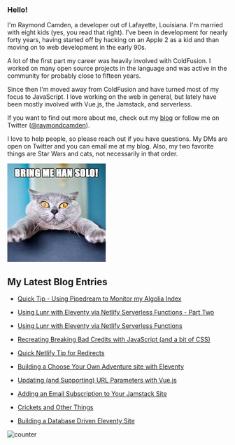 ### Hello!

I'm Raymond Camden, a developer out of Lafayette, Louisiana. I'm married with eight kids (yes, you read that right). I've been in development for nearly forty years, having started off by hacking on an Apple 2 as a kid and than moving on to web development in the early 90s.

A lot of the first part my career was heavily involved with ColdFusion. I worked on many open source projects in the language and was active in the community for probably close to fifteen years. 

Since then I'm moved away from ColdFusion and have turned most of my focus to JavaScript. I love working on the web in general, but lately have been mostly involved with Vue.js, the Jamstack, and serverless. 

If you want to find out more about me, check out my [blog](https://www.raymondcamden.com) or follow me on Twitter ([@raymondcamden](https://twitter.com/raymondcamden)). 

I love to help people, so please reach out if you have questions. My DMs are open on Twitter and you can email me at my blog. Also, my two favorite things are Star Wars and cats, not necessarily in that order.

![Star Wars cat](https://raw.githubusercontent.com/cfjedimaster/cfjedimaster/master/cat.jpg)

<!-- RSS -->
## My Latest Blog Entries

* [Quick Tip - Using Pipedream to Monitor my Algolia Index](https://www.raymondcamden.com/2021/06/16/quick-tip-using-pipedream-to-monitor-my-algolia-index)

* [Using Lunr with Eleventy via Netlify Serverless Functions - Part Two](https://www.raymondcamden.com/2021/06/06/using-lunr-with-eleventy-via-netlify-serverless-functions-part-two)

* [Using Lunr with Eleventy via Netlify Serverless Functions](https://www.raymondcamden.com/2021/06/02/using-lunr-with-eleventy-via-netlify-serverless-functions)

* [Recreating Breaking Bad Credits with JavaScript (and a bit of CSS)](https://www.raymondcamden.com/2021/05/31/recreating-breaking-bad-credits-with-javascript-and-a-bit-of-css)

* [Quick Netlify Tip for Redirects](https://www.raymondcamden.com/2021/05/24/quick-netlify-tip-for-redirects)

* [Building a Choose Your Own Adventure site with Eleventy](https://www.raymondcamden.com/2021/05/16/building-a-choose-your-own-adventure-site-with-eleventy)

* [Updating (and Supporting) URL Parameters with Vue.js](https://www.raymondcamden.com/2021/05/08/updating-and-supporting-url-parameters-with-vuejs)

* [Adding an Email Subscription to Your Jamstack Site](https://www.raymondcamden.com/2021/05/01/adding-an-email-subscription-to-your-jamstack-site)

* [Crickets and Other Things](https://www.raymondcamden.com/2021/04/28/crickets-and-other-things)

* [Building a Database Driven Eleventy Site](https://www.raymondcamden.com/2021/04/15/building-a-database-driven-eleventy-site)

<!-- ENDRSS -->

![counter](https://enzy20r2pibx5pb.m.pipedream.net)

